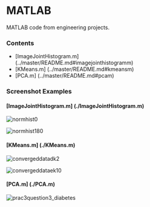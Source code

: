MATLAB
======

MATLAB code from engineering projects.

### Contents
* [ImageJointHistogram.m] (../master/README.md#imagejointhistogramm)
* [KMeans.m] (../master/README.md#kmeansm)
* [PCA.m] (../master/README.md#pcam)

### Screenshot Examples

#### [ImageJointHistogram.m] (./ImageJointHistogram.m)

![normhist0](https://cloud.githubusercontent.com/assets/7009089/2837648/97f03870-d01e-11e3-8c1f-817e9ad13814.jpg "Normalised Joint Histogram of 2 Identical Images")

![normhist180](https://cloud.githubusercontent.com/assets/7009089/2837647/97edc180-d01e-11e3-9cc5-bf6d497a9650.jpg "Normalised Joint Histogram of 1 Image and 180-degree-rotated Image") 

#### [KMeans.m] (./KMeans.m)

![convergeddatadk2](https://cloud.githubusercontent.com/assets/7009089/2837612/85dfcbe2-d01d-11e3-990c-a59d9450f46c.jpg "Converged K=2 Clusters") 

![convergeddataek10](https://cloud.githubusercontent.com/assets/7009089/2837613/860b4466-d01d-11e3-85f2-b37b10a768f3.jpg "Converged K=10 Clusters")

#### [PCA.m] (./PCA.m)

![prac3question3_diabetes](https://cloud.githubusercontent.com/assets/7009089/2837702/c5dbb424-d020-11e3-9d91-55481f7969a9.jpg "PCA Reduction of Data to Demension of 2")
